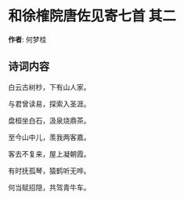 # 和徐榷院唐佐见寄七首  其二

**作者**: 何梦桂

## 诗词内容

白云古树杪，下有山人家。

与君曾读易，探索入圣涯。

盘桓坐白石，汲泉烧鼎茶。

至今山中儿，羡我两客嘉。

客去不复来，屋上凝朝霞。

有时抚孤琴，猿鹤听无哗。

何当赋招隠，共驾青牛车。

